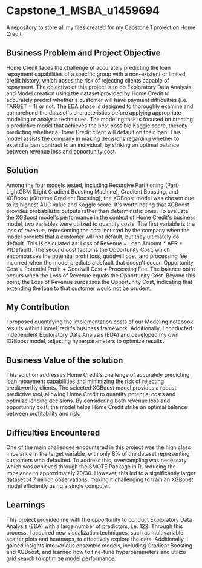 # Capstone_1_MSBA_u1459694
A repository to store all my files created for my Capstone 1 project on Home Credit
## Business Problem and Project Objective
Home Credit faces the challenge of accurately predicting the loan repayment capabilities of a specific group with a non-existent or limited credit history, which poses the risk of rejecting clients capable of repayment. The objective of this project is to do Exploratory Data Analysis and Model creation using the dataset provided by Home Credit to accurately predict whether a customer will have payment difficulties (i.e. TARGET = 1) or not. 
The EDA phase is designed to thoroughly examine and comprehend the dataset's characteristics before applying appropriate modeling or analysis techniques. The modeling task is focused on creating a predictive model that achieves the best possible Kaggle score, thereby predicting whether a Home Credit client will default on their loan. This model assists the company in making decisions regarding whether to extend a loan contract to an individual, by striking an optimal balance between revenue loss and opportunity cost.
## Solution
Among the four models tested, including Recursive Partitioning (Part), LightGBM (Light Gradient Boosting Machine), Gradient Boosting, and XGBoost (eXtreme Gradient Boosting), the XGBoost model was chosen due to its highest AUC value and Kaggle score. It's worth noting that XGBoost provides probabilistic outputs rather than deterministic ones.
To evaluate the XGBoost model's performance in the context of Home Credit's business model, two variables were utilized to quantify costs.
The first variable is the loss of revenue, representing the cost incurred by the company when the model predicts that a customer will not default, but they ultimately do default. This is calculated as: Loss of Revenue = Loan Amount * APR * P(Default).
The second cost factor is the Opportunity Cost, which encompasses the potential profit loss, goodwill cost, and processing fee incurred when the model predicts a default that doesn't occur. Opportunity Cost = Potential Profit + Goodwill Cost + Processing Fee.
The balance point occurs when the Loss of Revenue equals the Opportunity Cost. Beyond this point, the Loss of Revenue surpasses the Opportunity Cost, indicating that extending the loan to that customer would not be prudent.
## My Contribution
I proposed quantifying the implementation costs of our Modeling notebook results within HomeCredit's business framework. Additionally, I conducted independent Exploratory Data Analysis (EDA) and developed my own XGBoost model, adjusting hyperparameters to optimize results.
## Business Value of the solution
This solution addresses Home Credit's challenge of accurately predicting loan repayment capabilities and minimizing the risk of rejecting creditworthy clients. The selected XGBoost model provides a robust predictive tool, allowing Home Credit to quantify potential costs and optimize lending decisions. By considering both revenue loss and opportunity cost, the model helps Home Credit strike an optimal balance between profitability and risk.
## Difficulties Encountered
One of the main challenges encountered in this project was the high class imbalance in the target variable, with only 8% of the dataset representing customers who defaulted. To address this, oversampling was necessary which was achieved through the SMOTE Package in R, reducing the imbalance to approximately 70/30. However, this led to a significantly larger dataset of 7 million observations, making it challenging to train an XGBoost model efficiently using a single computer.
## Learnings
This project provided me with the opportunity to conduct Exploratory Data Analysis (EDA) with a large number of predictors, i.e. 122. Through this process, I acquired new visualization techniques, such as multivariable scatter plots and heatmaps, to effectively explore the data. Additionally, I gained insights into various ensemble models, including Gradient Boosting and XGBoost, and learned how to fine-tune hyperparameters and utilize grid search to optimize model performance.
